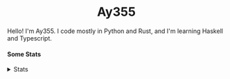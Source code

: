 <h1 align="center"><b>Ay355</b></h1>


Hello! I'm Ay355. I code mostly in Python and Rust, and I'm learning Haskell and Typescript.


#### Some Stats


<details>
<summary>Stats</summary>
<br>
 
<a href="https://github.com/Ay-355">
 <img align="center" src="https://github-readme-stats.vercel.app/api?username=Ay-355&theme=tokyonight&show_icons=true&count_private=true&hide_border=true" />
</a><a href="https://github.com/Ay-355">
  <img align="center" src="https://github-readme-stats.vercel.app/api/top-langs/?username=Ay-355&hide=toml,yaml,cmake&layout=compact&langs_count=8&theme=tokyonight&hide_border=true" />
</a>

 
&nbsp; <!-- Space character to put some space between the different stat types. -->

 
<!--START_SECTION:waka-->
**🐱 My GitHub Data** 

> 🏆 55 Contributions in the Year 2022
 > 
> 📦 1.8 kB Used in GitHub's Storage 
 > 
> 🚫 Not Opted to Hire
 > 
> 📜 12 Public Repositories 
 > 
> 🔑 2 Private Repositories  
 > 
**I'm a Night 🦉** 

```text
🌞 Morning    28 commits     ██░░░░░░░░░░░░░░░░░░░░░░░   8.54% 
🌆 Daytime    132 commits    ██████████░░░░░░░░░░░░░░░   40.24% 
🌃 Evening    160 commits    ████████████░░░░░░░░░░░░░   48.78% 
🌙 Night      8 commits      ░░░░░░░░░░░░░░░░░░░░░░░░░   2.44%

```
📅 **I'm Most Productive on Monday** 

```text
Monday       56 commits     ████░░░░░░░░░░░░░░░░░░░░░   17.07% 
Tuesday      48 commits     ███░░░░░░░░░░░░░░░░░░░░░░   14.63% 
Wednesday    42 commits     ███░░░░░░░░░░░░░░░░░░░░░░   12.8% 
Thursday     49 commits     ███░░░░░░░░░░░░░░░░░░░░░░   14.94% 
Friday       48 commits     ███░░░░░░░░░░░░░░░░░░░░░░   14.63% 
Saturday     49 commits     ███░░░░░░░░░░░░░░░░░░░░░░   14.94% 
Sunday       36 commits     ██░░░░░░░░░░░░░░░░░░░░░░░   10.98%

```


📊 **This Week I Spent My Time On** 

```text
💬 Programming Languages: 
Python                   4 hrs 48 mins       ████████████████████████░   97.56% 
Text                     5 mins              ░░░░░░░░░░░░░░░░░░░░░░░░░   1.74% 
Markdown                 2 mins              ░░░░░░░░░░░░░░░░░░░░░░░░░   0.7%

🔥 Editors: 
Neovim                   3 hrs 53 mins       ███████████████████░░░░░░   78.95% 
Notepad++                1 hr 2 mins         █████░░░░░░░░░░░░░░░░░░░░   21.05%

🐱‍💻 Projects: 
schoolwork               3 hrs 53 mins       ███████████████████░░░░░░   78.95% 
Unknown Project          1 hr 2 mins         █████░░░░░░░░░░░░░░░░░░░░   21.05%

💻 Operating System: 
Windows                  4 hrs 55 mins       █████████████████████████   100.0%

```

**I Mostly Code in Python** 

```text
Python                   8 repos             ██████████████████░░░░░░░   72.73% 
HTML                     1 repo              ██░░░░░░░░░░░░░░░░░░░░░░░   9.09% 
C++                      1 repo              ██░░░░░░░░░░░░░░░░░░░░░░░   9.09% 
Rust                     1 repo              ██░░░░░░░░░░░░░░░░░░░░░░░   9.09%

```



 Last Updated on 28/03/2022 13:02:53 UTC
<!--END_SECTION:waka-->
</details>
